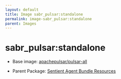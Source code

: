 ```yaml
---
layout: default
title: Image sabr_pulsar:standalone
permalink: image-sabr_pulsar:standalone
parent: Images
---
```

# sabr_pulsar:standalone

* Base image:  [apachepulsar/pulsar-all](image-apachepulsar/pulsar-all)

* Parent Package: [Sentient Agent Bundle Resources](package--sabr)


